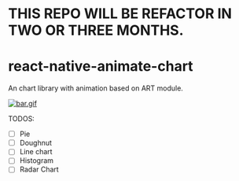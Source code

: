 # THIS REPO WILL BE REFACTOR IN TWO OR THREE MONTHS.

# react-native-animate-chart
An chart library with animation based on ART module.

[![bar.gif](https://s25.postimg.org/66o66eksf/bar.gif)](https://postimg.org/image/d9w1m0q7v/)

TODOS:
- [ ] Pie
- [ ] Doughnut
- [ ] Line chart
- [ ] Histogram
- [ ] Radar Chart
